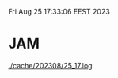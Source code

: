 Fri Aug 25 17:33:06 EEST 2023
# JAM
<a href='./cache/202308/25_17.log'>./cache/202308/25_17.log</a>
